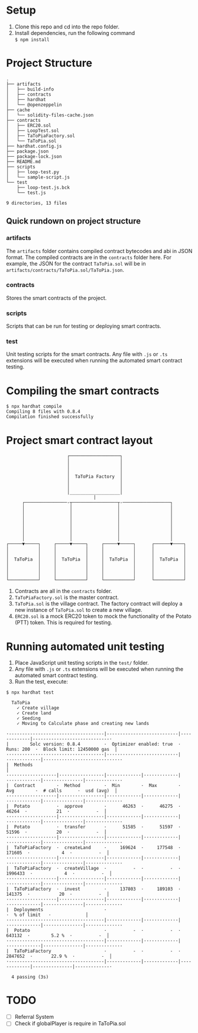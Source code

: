 # Setup
1. Clone this repo and cd into the repo folder.
1. Install dependencies, run the following command  
```$ npm install```

# Project Structure

```
.
├── artifacts
│   ├── build-info
│   ├── contracts
│   ├── hardhat
│   └── @openzeppelin
├── cache
│   └── solidity-files-cache.json
├── contracts
│   ├── ERC20.sol
│   ├── LoopTest.sol
│   ├── TaToPiaFactory.sol
│   └── TaToPia.sol
├── hardhat.config.js
├── package.json
├── package-lock.json
├── README.md
├── scripts
│   ├── loop-test.py
│   └── sample-script.js
└── test
    ├── loop-test.js.bck
    └── test.js

9 directories, 13 files
```

## Quick rundown on project structure
### artifacts
The ```artifacts``` folder contains compiled contract bytecodes and abi in JSON format. The compiled contracts are in the ```contracts``` folder here. For example, the JSON for the contract ```TaToPia.sol``` will be in ```artifacts/contracts/TaToPia.sol/TaToPia.json```.

### contracts
Stores the smart contracts of the project.

### scripts
Scripts that can be run for testing or deploying smart contracts.

### test
Unit testing scripts for the smart contracts. Any file with ```.js``` or ```.ts``` extensions will be executed when running the automated smart contract testing.

# Compiling the smart contracts
```
$ npx hardhat compile
Compiling 8 files with 0.8.4
Compilation finished successfully
```

# Project smart contract layout
```
                       ┌───────────────────┐
                       │                   │
                       │                   │
                       │                   │
                       │  TaToPia Factory  │
                       │                   │
                       │                   │
                       │___________________│
                                 |         
      ┌────────────────-┬─────────────────┬-──────────────────┐
      │                 │                 │                   │
      │                 │                 │                   │
      │                 │                 │                   │
      │                 │                 │                   │
      │                 │                 │                   │
      │                 │                 │                   │
      │                 │                 │                   │
┌─────▼─────┐     ┌─────▼─────┐     ┌─────▼─────┐      ┌──────▼────┐
│           │     │           │     │           │      │           │
│           │     │           │     │           │      │           │
│  TaToPia  │     │  TaToPia  │     │  TaToPia  │      │  TaToPia  │
│           │     │           │     │           │      │           │
│           │     │           │     │           │      │           │
│           │     │           │     │           │      │           │
└───────────┘     └───────────┘     └───────────┘      └───────────┘
```

1. Contracts are all in the ```contracts``` folder.
1. ```TaToPiaFactory.sol``` is the master contract.
1. ```TaToPia.sol``` is the village contract. The factory contract will deploy a new instance of ```TaToPia.sol``` to create a new village.
1. ```ERC20.sol``` is a mock ERC20 token to mock the functionality of the Potato (PTT) token. This is required for testing.

# Running automated unit testing
1. Place JavaScript unit testing scripts in the ```test/``` folder.
1. Any file with ```.js``` or ```.ts``` extensions will be executed when running the automated smart contract testing.
1. Run the test, execute:
```
$ npx hardhat test

  TaToPia
    ✓ Create village
    ✓ Create land
    ✓ Seeding
    ✓ Moving to Calculate phase and creating new lands

·------------------------------------|---------------------------|-------------|-----------------------------·
|        Solc version: 0.8.4         ·  Optimizer enabled: true  ·  Runs: 200  ·  Block limit: 12450000 gas  │
·····································|···························|·············|······························
|  Methods                                                                                                   │
···················|·················|·············|·············|·············|···············|··············
|  Contract        ·  Method         ·  Min        ·  Max        ·  Avg        ·  # calls      ·  usd (avg)  │
···················|·················|·············|·············|·············|···············|··············
|  Potato          ·  approve        ·      46263  ·      46275  ·      46264  ·           21  ·          -  │
···················|·················|·············|·············|·············|···············|··············
|  Potato          ·  transfer       ·      51585  ·      51597  ·      51596  ·           20  ·          -  │
···················|·················|·············|·············|·············|···············|··············
|  TaToPiaFactory  ·  createLand     ·     169624  ·     177548  ·     171605  ·            4  ·          -  │
···················|·················|·············|·············|·············|···············|··············
|  TaToPiaFactory  ·  createVillage  ·          -  ·          -  ·    1996433  ·            4  ·          -  │
···················|·················|·············|·············|·············|···············|··············
|  TaToPiaFactory  ·  invest         ·     137803  ·     189103  ·     141375  ·           20  ·          -  │
···················|·················|·············|·············|·············|···············|··············
|  Deployments                       ·                                         ·  % of limit   ·             │
·····································|·············|·············|·············|···············|··············
|  Potato                            ·          -  ·          -  ·     643132  ·        5.2 %  ·          -  │
·····································|·············|·············|·············|···············|··············
|  TaToPiaFactory                    ·          -  ·          -  ·    2847652  ·       22.9 %  ·          -  │
·------------------------------------|-------------|-------------|-------------|---------------|-------------·

  4 passing (3s)

```

# TODO
- [ ] Referral System
- [ ] Check if globalPlayer is require in TaToPia.sol
